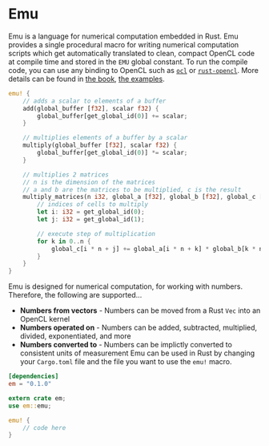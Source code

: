 # Emu
Emu is a language for numerical computation embedded in Rust. Emu provides a single procedural macro for writing numerical computation scripts which get automatically translated to clean, compact OpenCL code at compile time and stored in the `EMU` global constant. To run the compile code, you can use any binding to OpenCL such as [`ocl`](https://github.com/cogciprocate/ocl) or [`rust-opencl`](https://github.com/luqmana/rust-opencl). More details can be found in [the book](https://github.com/calebwin/emu/tree/master/book), [the examples](https://github.com/calebwin/emu/tree/master/examples).
```rust
emu! {
	// adds a scalar to elements of a buffer
	add(global_buffer [f32], scalar f32) {
		global_buffer[get_global_id(0)] += scalar;
	}

	// multiplies elements of a buffer by a scalar
	multiply(global_buffer [f32], scalar f32) {
		global_buffer[get_global_id(0)] *= scalar;
	}

	// multiplies 2 matrices
	// n is the dimension of the matrices
	// a and b are the matrices to be multiplied, c is the result
	multiply_matrices(n i32, global_a [f32], global_b [f32], global_c [f32]) {
		// indices of cells to multiply
		let i: i32 = get_global_id(0);
		let j: i32 = get_global_id(1);

		// execute step of multiplication
		for k in 0..n {
			global_c[i * n + j] += global_a[i * n + k] * global_b[k * n + j];
		}
	}
}
```
Emu is designed for numerical computation, for working with numbers. Therefore, the following are supported...
- **Numbers from vectors** - Numbers can be moved from a Rust `Vec` into an OpenCL kernel
- **Numbers operated on** - Numbers can be added, subtracted, multiplied, divided, exponentiated, and more
- **Numbers converted to** - Numbers can be implictly converted to consistent units of measurement
Emu can be used in Rust by changing your `Cargo.toml` file and the file you want to use the `emu!` macro.
```toml
[dependencies]
em = "0.1.0"
```
```rust
extern crate em;
use em::emu;

emu! {
	// code here
}
```
